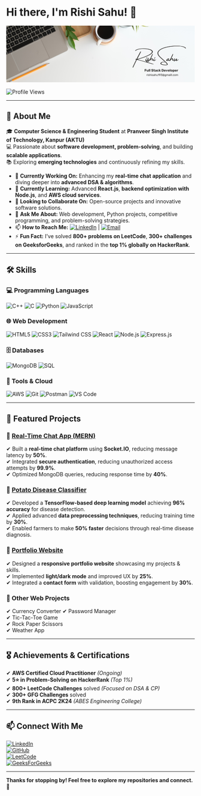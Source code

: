 # Hi there, I'm Rishi Sahu! 👋

![Profile Banner](https://github.com/Rishisahu19/Rishisahu19/blob/main/Profile.png)

![Profile Views](https://komarev.com/ghpvc/?username=Rishisahu19&color=green)

---

## 🚀 About Me

🎓 **Computer Science & Engineering Student** at **Pranveer Singh Institute of Technology, Kanpur (AKTU)**  
💻 Passionate about **software development, problem-solving**, and building **scalable applications**.  
📚 Exploring **emerging technologies** and continuously refining my skills.  

- 🔭 **Currently Working On:** Enhancing my **real-time chat application** and diving deeper into **advanced DSA & algorithms**.
- 🌱 **Currently Learning:** Advanced **React.js**, **backend optimization with Node.js**, and **AWS cloud services**.
- 👯 **Looking to Collaborate On:** Open-source projects and innovative software solutions.
- 💬 **Ask Me About:** Web development, Python projects, competitive programming, and problem-solving strategies.
- 📫 **How to Reach Me:** [![LinkedIn](https://img.shields.io/badge/LinkedIn-blue?style=flat&logo=linkedin)](https://www.linkedin.com/in/rishi-sahu-19s/) | [![Email](https://img.shields.io/badge/Email-D14836?style=flat&logo=gmail&logoColor=white)](mailto:rishisahu193@gmail.com)
- ⚡ **Fun Fact:** I’ve solved **800+ problems on LeetCode**, **300+ challenges on GeeksforGeeks**, and ranked in the **top 1% globally on HackerRank**.

---

## 🛠️ Skills

### 💻 Programming Languages
![C++](https://img.shields.io/badge/C++-00599C?style=flat&logo=c%2B%2B&logoColor=white)
![C](https://img.shields.io/badge/C-000000?style=flat&logo=c&logoColor=white)
![Python](https://img.shields.io/badge/Python-3776AB?style=flat&logo=python&logoColor=white)
![JavaScript](https://img.shields.io/badge/JavaScript-F7DF1E?style=flat&logo=javascript&logoColor=black)

### 🌐 Web Development
![HTML5](https://img.shields.io/badge/HTML5-E34F26?style=flat&logo=html5&logoColor=white)
![CSS3](https://img.shields.io/badge/CSS3-1572B6?style=flat&logo=css3&logoColor=white)
![Tailwind CSS](https://img.shields.io/badge/TailwindCSS-38B2AC?style=flat&logo=tailwind-css&logoColor=white)
![React](https://img.shields.io/badge/React-61DAFB?style=flat&logo=react&logoColor=black)
![Node.js](https://img.shields.io/badge/Node.js-339933?style=flat&logo=node.js&logoColor=white)
![Express.js](https://img.shields.io/badge/Express.js-000000?style=flat&logo=express&logoColor=white)

### 🗄️ Databases
![MongoDB](https://img.shields.io/badge/MongoDB-47A248?style=flat&logo=mongodb&logoColor=white)
![SQL](https://img.shields.io/badge/SQL-4479A1?style=flat&logo=mysql&logoColor=white)

### 🔧 Tools & Cloud
![AWS](https://img.shields.io/badge/AWS-232F3E?style=flat&logo=amazonaws&logoColor=white)
![Git](https://img.shields.io/badge/Git-F05032?style=flat&logo=git&logoColor=white)
![Postman](https://img.shields.io/badge/Postman-FF6C37?style=flat&logo=postman&logoColor=white)
![VS Code](https://img.shields.io/badge/VS_Code-007ACC?style=flat&logo=visual-studio-code&logoColor=white)

---

## 📌 Featured Projects

### 🔹 [Real-Time Chat App (MERN)](https://github.com/Rishisahu19/MERN_CHAT-X)
✔ Built a **real-time chat platform** using **Socket.IO**, reducing message latency by **50%**.  
✔ Integrated **secure authentication**, reducing unauthorized access attempts by **99.9%**.  
✔ Optimized MongoDB queries, reducing response time by **40%**.  

### 🔹 [Potato Disease Classifier](https://github.com/Rishisahu19/Potato_Project)
✔ Developed a **TensorFlow-based deep learning model** achieving **96% accuracy** for disease detection.  
✔ Applied advanced **data preprocessing techniques**, reducing training time by **30%**.  
✔ Enabled farmers to make **50% faster** decisions through real-time disease diagnosis.  

### 🔹 [Portfolio Website](https://github.com/Rishisahu19/PORTFOLIO)
✔ Designed a **responsive portfolio website** showcasing my projects & skills.  
✔ Implemented **light/dark mode** and improved UX by **25%**.  
✔ Integrated a **contact form** with validation, boosting engagement by **30%**.  

### 🔹 Other Web Projects
✔ Currency Converter
✔ Password Manager  
✔ Tic-Tac-Toe Game  
✔ Rock Paper Scissors  
✔ Weather App  

---

## 🎖️ Achievements & Certifications

✔ **AWS Certified Cloud Practitioner** *(Ongoing)*  
✔ **5⭐ in Problem-Solving on HackerRank** *(Top 1%)*  
✔ **800+ LeetCode Challenges** solved *(Focused on DSA & CP)*  
✔ **300+ GFG Challenges** solved  
✔ **9th Rank in ACPC 2K24** *(ABES Engineering College)*  

---

## 📫 Connect With Me

[![LinkedIn](https://img.shields.io/badge/LinkedIn-0077B5?style=flat&logo=linkedin&logoColor=white)](https://www.linkedin.com/in/rishi-sahu-19s/)  
[![GitHub](https://img.shields.io/badge/GitHub-181717?style=flat&logo=github&logoColor=white)](https://github.com/Rishisahu19)  
[![LeetCode](https://img.shields.io/badge/LeetCode-FFA116?style=flat&logo=leetcode&logoColor=white)](https://leetcode.com/rishisahu193/)  
[![GeeksForGeeks](https://img.shields.io/badge/GeeksforGeeks-0F9D58?style=flat&logo=geeksforgeeks&logoColor=white)](https://www.geeksforgeeks.org/user/rishisamixn/)  

---

**Thanks for stopping by! Feel free to explore my repositories and connect. 🚀**
